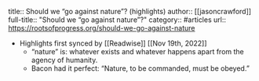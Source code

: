 title:: Should we “go against nature”? (highlights)
author:: [[jasoncrawford]]
full-title:: "Should we “go against nature”?"
category:: #articles
url:: https://rootsofprogress.org/should-we-go-against-nature

- Highlights first synced by [[Readwise]] [[Nov 19th, 2022]]
	- “nature” is: whatever exists and whatever happens apart from the agency of humanity.
	- Bacon had it perfect: “Nature, to be commanded, must be obeyed.”